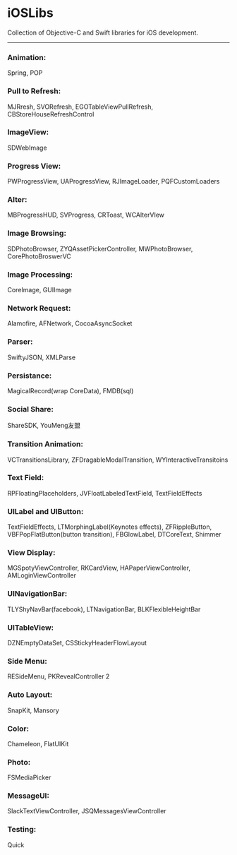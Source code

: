 # iOSLibs
Collection of Objective-C and Swift libraries for iOS development.

-------------------------------------------------------------------------

### Animation:
Spring, POP

### Pull to Refresh:
MJRresh, SVORefresh, EGOTableViewPullRefresh, CBStoreHouseRefreshControl

### ImageView:
SDWebImage

### Progress View:
PWProgressView, UAProgressView, RJImageLoader, PQFCustomLoaders

### Alter:
MBProgressHUD, SVProgress, CRToast, WCAlterVIew

### Image Browsing:
SDPhotoBrowser, ZYQAssetPickerController, MWPhotoBrowser, CorePhotoBroswerVC

### Image Processing:
CoreImage, GUIImage

### Network Request:
Alamofire, AFNetwork, CocoaAsyncSocket

### Parser:
SwiftyJSON, XMLParse

### Persistance:
MagicalRecord(wrap CoreData), FMDB(sql)

### Social Share:
ShareSDK, YouMeng友盟

### Transition Animation:
VCTransitionsLibrary, ZFDragableModalTransition, WYInteractiveTransitoins

### Text Field:
RPFloatingPlaceholders, JVFloatLabeledTextField, TextFieldEffects

### UILabel and UIButton:
TextFieldEffects, LTMorphingLabel(Keynotes effects), ZFRippleButton, VBFPopFlatButton(button transition), FBGlowLabel, DTCoreText, Shimmer

### View Display:
MGSpotyViewController, RKCardView, HAPaperViewController, AMLoginViewController

### UINavigationBar:
TLYShyNavBar(facebook), LTNavigationBar, BLKFlexibleHeightBar

### UITableView:
DZNEmptyDataSet, CSStickyHeaderFlowLayout

### Side Menu:
RESideMenu, PKRevealController 2

### Auto Layout:
SnapKit, Mansory

### Color:
Chameleon, FlatUIKit

### Photo:
FSMediaPicker

### MessageUI:
SlackTextViewController, JSQMessagesViewController

### Testing:
Quick
